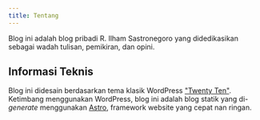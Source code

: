 ```yaml
---
title: Tentang
---
```

Blog ini adalah blog pribadi R. Ilham Sastronegoro yang didedikasikan sebagai wadah tulisan, pemikiran, dan opini.

## Informasi Teknis

Blog ini didesain berdasarkan tema klasik WordPress ["Twenty Ten"](https://2010dev.wordpress.com/). Ketimbang menggunakan WordPress, blog ini adalah blog statik yang di-*generate* menggunakan [Astro](https://astro.build/), framework website yang cepat nan ringan.
